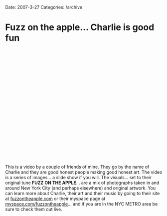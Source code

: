 Date: 2007-3-27
Categories: /archive

# Fuzz on the apple… Charlie is good fun

<object width="425" height="355"><param name="movie" value="http://www.youtube.com/v/BmmDPHxQdF4&rel=1"></param><param name="wmode" value="transparent"></param><embed src="http://www.youtube.com/v/BmmDPHxQdF4&rel=1" type="application/x-shockwave-flash" wmode="transparent" width="425" height="355"></embed></object>

This is a video by a couple of friends of mine. They go by the name of Charlie and they are good honest people making good honest art.  The video is a series of images... a slide show if you will.  The visuals... set to their original tune <strong>FUZZ ON THE APPLE</strong>... are a mix of photographs taken in and around New York City (and perhaps elsewhere) and original artwork.  You can learn more about Charlie, their art and their music by going to their site at <a href="http://fuzzontheapple.com">fuzzontheapple.com</a> or their myspace page at <a href="http://myspace.com/fuzzontheapple">myspace.com/fuzzontheapple</a>... and if you are in the NYC METRO area be sure to check them out live.
